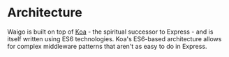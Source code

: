# Architecture

Waigo is built on top of [Koa](http://koajs.com) -  the spiritual successor to Express - and is itself written using ES6 technologies. Koa's ES6-based architecture allows for complex middleware patterns that aren't as easy to do in Express. 


